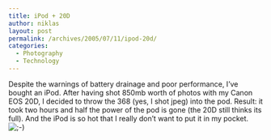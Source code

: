 ```yaml
---
title: iPod + 20D
author: niklas
layout: post
permalink: /archives/2005/07/11/ipod-20d/
categories:
  - Photography
  - Technology
---
```

Despite the warnings of battery drainage and poor performance, I&#8217;ve bought an iPod. After having shot 850mb worth of photos with my Canon EOS 20D, I decided to throw the 368 (yes, I shot jpeg) into the pod. Result: it took two hours and half the power of the pod is gone (the 20D still thinks its full). And the iPod is so hot that I really don&#8217;t want to put it in my pocket. <img src='http://blog.saers.com/wp-includes/images/smilies/icon_wink.gif' alt=';-)' class='wp-smiley' />
